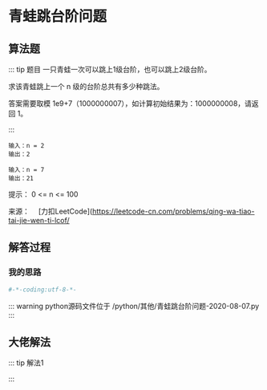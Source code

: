 #  青蛙跳台阶问题

##  算法题

::: tip 题目
一只青蛙一次可以跳上1级台阶，也可以跳上2级台阶。

求该青蛙跳上一个 n 级的台阶总共有多少种跳法。

答案需要取模 1e9+7（1000000007），如计算初始结果为：1000000008，请返回 1。

:::

~~~
输入：n = 2
输出：2
~~~


~~~
输入：n = 7
输出：21
~~~

提示：
0 <= n <= 100

来源：&emsp; [力扣LeetCode](https://leetcode-cn.com/problems/qing-wa-tiao-tai-jie-wen-ti-lcof/

##  解答过程

### 我的思路






```python
#-*-coding:utf-8-*-

```



::: warning python源码文件位于
/python/其他/青蛙跳台阶问题-2020-08-07.py
:::

##  大佬解法

::: tip 解法1
   
:::

```python

```
